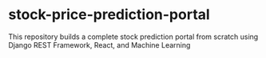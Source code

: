 # stock-price-prediction-portal
This repository builds a complete stock prediction portal from scratch using Django REST Framework, React, and Machine Learning
